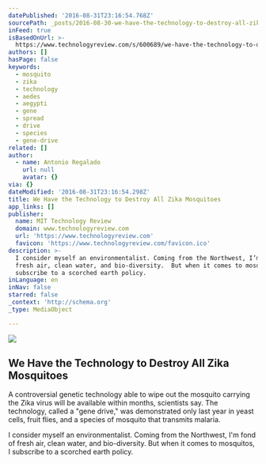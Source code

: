 ```yaml
---
datePublished: '2016-08-31T23:16:54.768Z'
sourcePath: _posts/2016-08-30-we-have-the-technology-to-destroy-all-zika-mosquitoes.md
inFeed: true
isBasedOnUrl: >-
  https://www.technologyreview.com/s/600689/we-have-the-technology-to-destroy-all-zika-mosquitoes/
authors: []
hasPage: false
keywords:
  - mosquito
  - zika
  - technology
  - aedes
  - aegypti
  - gene
  - spread
  - drive
  - species
  - gene-drive
related: []
author:
  - name: Antonio Regalado
    url: null
    avatar: {}
via: {}
dateModified: '2016-08-31T23:16:54.298Z'
title: We Have the Technology to Destroy All Zika Mosquitoes
app_links: []
publisher:
  name: MIT Technology Review
  domain: www.technologyreview.com
  url: 'https://www.technologyreview.com'
  favicon: 'https://www.technologyreview.com/favicon.ico'
description: >-
  I consider myself an environmentalist. Coming from the Northwest, I’m fond of
  fresh air, clean water, and bio-diversity.  But when it comes to mosquitos, I
  subscribe to a scorched earth policy.
inLanguage: en
inNav: false
starred: false
_context: 'http://schema.org'
_type: MediaObject

---
```

<article style=""><img src="https://imgflo.herokuapp.com/graph/2b2431f8e7ba7b0/f4243dc858a20725dd17d0ce6e3d8c67/noop.jpg?input=https%3A%2F%2Fd267cvn3rvuq91.cloudfront.net%2Fi%2Fimages%2Fzika.genesx2760.jpg%3Fcx%3D168%26cy%3D76%26cw%3D2415%26ch%3D1358%26sw%3D1200" /><h1>We Have the Technology to Destroy All Zika Mosquitoes</h1><p>A controversial genetic technology able to wipe out the mosquito carrying the Zika virus will be available within months, scientists say. The technology, called a "gene drive," was demonstrated only last year in yeast cells, fruit flies, and a species of mosquito that transmits malaria.</p></article>

I consider myself an environmentalist. Coming from the Northwest, I'm fond of fresh air, clean water, and bio-diversity. But when it comes to mosquitos, I subscribe to a scorched earth policy.